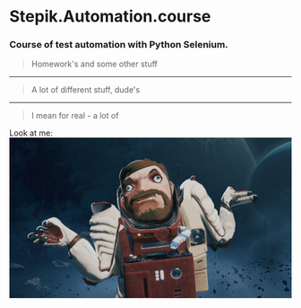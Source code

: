 # Stepik.Automation.course
### Course of test automation with Python Selenium.
> Homework's and some other stuff
***
> A lot of different stuff, dude's 
***
> I mean for real - a lot of


Look at me:
![alt text][logo]

[logo]: https://github.com/DevBot94/Stepik.Automation.course/blob/main/normandy.jpg "Me when I'm trying to make some push, but it crash all of the things"
